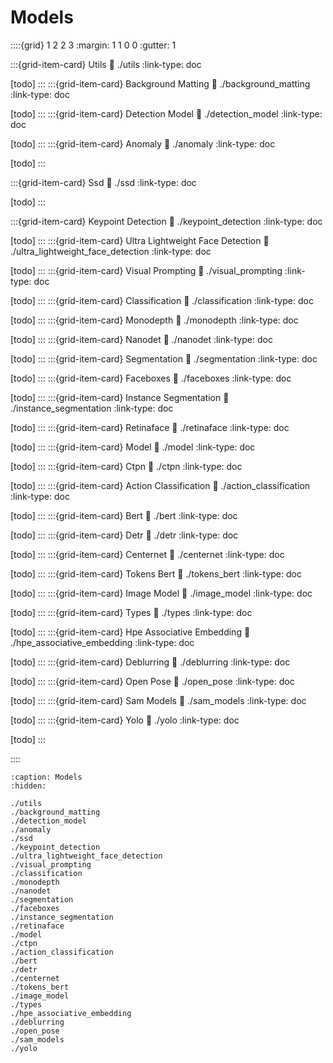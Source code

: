 # Models

::::{grid} 1 2 2 3
:margin: 1 1 0 0
:gutter: 1

:::{grid-item-card} Utils
:link: ./utils
:link-type: doc

[todo]
:::
:::{grid-item-card} Background Matting
:link: ./background_matting
:link-type: doc

[todo]
:::
:::{grid-item-card} Detection Model
:link: ./detection_model
:link-type: doc

[todo]
:::
:::{grid-item-card} Anomaly
:link: ./anomaly
:link-type: doc

[todo]
:::

:::{grid-item-card} Ssd
:link: ./ssd
:link-type: doc

[todo]
:::

:::{grid-item-card} Keypoint Detection
:link: ./keypoint_detection
:link-type: doc

[todo]
:::
:::{grid-item-card} Ultra Lightweight Face Detection
:link: ./ultra_lightweight_face_detection
:link-type: doc

[todo]
:::
:::{grid-item-card} Visual Prompting
:link: ./visual_prompting
:link-type: doc

[todo]
:::
:::{grid-item-card} Classification
:link: ./classification
:link-type: doc

[todo]
:::
:::{grid-item-card} Monodepth
:link: ./monodepth
:link-type: doc

[todo]
:::
:::{grid-item-card} Nanodet
:link: ./nanodet
:link-type: doc

[todo]
:::
:::{grid-item-card} Segmentation
:link: ./segmentation
:link-type: doc

[todo]
:::
:::{grid-item-card} Faceboxes
:link: ./faceboxes
:link-type: doc

[todo]
:::
:::{grid-item-card} Instance Segmentation
:link: ./instance_segmentation
:link-type: doc

[todo]
:::
:::{grid-item-card} Retinaface
:link: ./retinaface
:link-type: doc

[todo]
:::
:::{grid-item-card} Model
:link: ./model
:link-type: doc

[todo]
:::
:::{grid-item-card} Ctpn
:link: ./ctpn
:link-type: doc

[todo]
:::
:::{grid-item-card} Action Classification
:link: ./action_classification
:link-type: doc

[todo]
:::
:::{grid-item-card} Bert
:link: ./bert
:link-type: doc

[todo]
:::
:::{grid-item-card} Detr
:link: ./detr
:link-type: doc

[todo]
:::
:::{grid-item-card} Centernet
:link: ./centernet
:link-type: doc

[todo]
:::
:::{grid-item-card} Tokens Bert
:link: ./tokens_bert
:link-type: doc

[todo]
:::
:::{grid-item-card} Image Model
:link: ./image_model
:link-type: doc

[todo]
:::
:::{grid-item-card} Types
:link: ./types
:link-type: doc

[todo]
:::
:::{grid-item-card} Hpe Associative Embedding
:link: ./hpe_associative_embedding
:link-type: doc

[todo]
:::
:::{grid-item-card} Deblurring
:link: ./deblurring
:link-type: doc

[todo]
:::
:::{grid-item-card} Open Pose
:link: ./open_pose
:link-type: doc

[todo]
:::
:::{grid-item-card} Sam Models
:link: ./sam_models
:link-type: doc

[todo]
:::
:::{grid-item-card} Yolo
:link: ./yolo
:link-type: doc

[todo]
:::

::::

```{toctree}
:caption: Models
:hidden:

./utils
./background_matting
./detection_model
./anomaly
./ssd
./keypoint_detection
./ultra_lightweight_face_detection
./visual_prompting
./classification
./monodepth
./nanodet
./segmentation
./faceboxes
./instance_segmentation
./retinaface
./model
./ctpn
./action_classification
./bert
./detr
./centernet
./tokens_bert
./image_model
./types
./hpe_associative_embedding
./deblurring
./open_pose
./sam_models
./yolo
```
